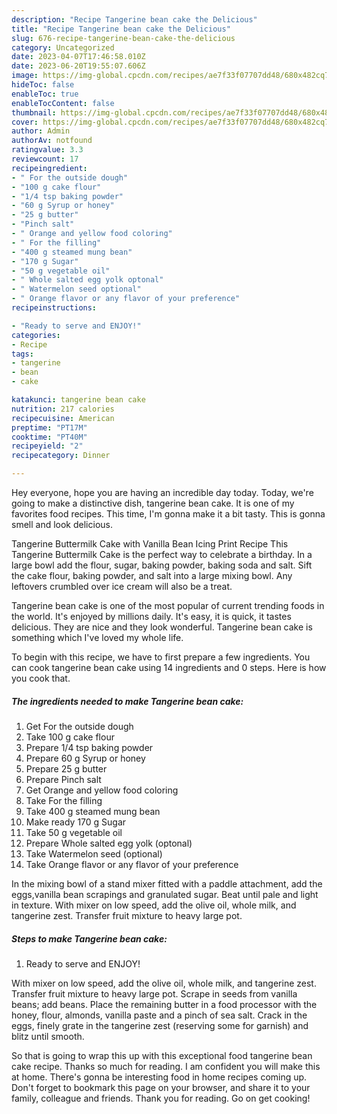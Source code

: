 ```yaml
---
description: "Recipe Tangerine bean cake the Delicious"
title: "Recipe Tangerine bean cake the Delicious"
slug: 676-recipe-tangerine-bean-cake-the-delicious
category: Uncategorized
date: 2023-04-07T17:46:58.010Z
date: 2023-06-20T19:55:07.606Z
image: https://img-global.cpcdn.com/recipes/ae7f33f07707dd48/680x482cq70/tangerine-bean-cake-recipe-main-photo.jpg
hideToc: false
enableToc: true
enableTocContent: false
thumbnail: https://img-global.cpcdn.com/recipes/ae7f33f07707dd48/680x482cq70/tangerine-bean-cake-recipe-main-photo.jpg
cover: https://img-global.cpcdn.com/recipes/ae7f33f07707dd48/680x482cq70/tangerine-bean-cake-recipe-main-photo.jpg
author: Admin
authorAv: notfound
ratingvalue: 3.3
reviewcount: 17
recipeingredient:
- " For the outside dough"
- "100 g cake flour"
- "1/4 tsp baking powder"
- "60 g Syrup or honey"
- "25 g butter"
- "Pinch salt"
- " Orange and yellow food coloring"
- " For the filling"
- "400 g steamed mung bean"
- "170 g Sugar"
- "50 g vegetable oil"
- " Whole salted egg yolk optonal"
- " Watermelon seed optional"
- " Orange flavor or any flavor of your preference"
recipeinstructions:

- "Ready to serve and ENJOY!"
categories:
- Recipe
tags:
- tangerine
- bean
- cake

katakunci: tangerine bean cake 
nutrition: 217 calories
recipecuisine: American
preptime: "PT17M"
cooktime: "PT40M"
recipeyield: "2"
recipecategory: Dinner

---
```



Hey everyone, hope you are having an incredible day today. Today, we're going to make a distinctive dish, tangerine bean cake. It is one of my favorites food recipes. This time, I'm gonna make it a bit tasty. This is gonna smell and look delicious.

Tangerine Buttermilk Cake with Vanilla Bean Icing Print Recipe This Tangerine Buttermilk Cake is the perfect way to celebrate a birthday. In a large bowl add the flour, sugar, baking powder, baking soda and salt. Sift the cake flour, baking powder, and salt into a large mixing bowl. Any leftovers crumbled over ice cream will also be a treat.

Tangerine bean cake is one of the most popular of current trending foods in the world. It's enjoyed by millions daily. It's easy, it is quick, it tastes delicious. They are nice and they look wonderful. Tangerine bean cake is something which I've loved my whole life.


To begin with this recipe, we have to first prepare a few ingredients. You can cook tangerine bean cake using 14 ingredients and 0 steps. Here is how you cook that.

<!--inarticleads1-->

##### The ingredients needed to make Tangerine bean cake:

1. Get  For the outside dough
1. Take 100 g cake flour
1. Prepare 1/4 tsp baking powder
1. Prepare 60 g Syrup or honey
1. Prepare 25 g butter
1. Prepare Pinch salt
1. Get  Orange and yellow food coloring
1. Take  For the filling
1. Take 400 g steamed mung bean
1. Make ready 170 g Sugar
1. Take 50 g vegetable oil
1. Prepare  Whole salted egg yolk (optonal)
1. Take  Watermelon seed (optional)
1. Take  Orange flavor or any flavor of your preference


In the mixing bowl of a stand mixer fitted with a paddle attachment, add the eggs,vanilla bean scrapings and granulated sugar. Beat until pale and light in texture. With mixer on low speed, add the olive oil, whole milk, and tangerine zest. Transfer fruit mixture to heavy large pot. 

<!--inarticleads2-->

##### Steps to make Tangerine bean cake:


1. Ready to serve and ENJOY!

With mixer on low speed, add the olive oil, whole milk, and tangerine zest. Transfer fruit mixture to heavy large pot. Scrape in seeds from vanilla beans; add beans. Place the remaining butter in a food processor with the honey, flour, almonds, vanilla paste and a pinch of sea salt. Crack in the eggs, finely grate in the tangerine zest (reserving some for garnish) and blitz until smooth. 

So that is going to wrap this up with this exceptional food tangerine bean cake recipe. Thanks so much for reading. I am confident you will make this at home. There's gonna be interesting food in home recipes coming up. Don't forget to bookmark this page on your browser, and share it to your family, colleague and friends. Thank you for reading. Go on get cooking!
